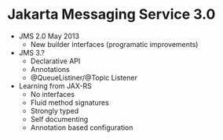 # Jakarta Messaging Service 3.0

  * JMS 2.0 May 2013
    * New builder interfaces (programatic improvements)
  * JMS 3.?
    * Declarative API
    * Annotations
    * @QueueListiner/@Topic Listener
  * Learning from JAX-RS
    * No interfaces
    * Fluid method signatures
    * Strongly typed
    * Self documenting
    * Annotation based configuration
  